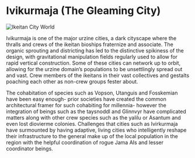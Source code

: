 # Ivikurmaja (The Gleaming City)

![Ikeitan City World](/Stellar_Abyss_Setting_Bible/Photo_Directory/Ivikurmaja "Ikeitan City World")

Ivikurmaja is one of the major urzine cities, a dark cityscape where the thralls and crews of the ikeitan bioships fraternize and associate.  The organic sprouting and districting has led to the distinctive spikiness of the design, with gravitational manipulation fields regularly used to allow for rapid vertical construction.  Some of these cities can network up to orbit, allowing for the urzine domain’s populations to be unsettlingly spread out and vast.  Crew members of the ikeitans in their vast collectives and gestalts poaching each other as non-crew groups fester about.  

The cohabitation of species such as Vopson, Utanguis and Fosskemian have been easy enough- prior societies have created the common architectural framer for such cohabiting for millennia- however the integration of beings such as the taysnoddl and Glinnvyr have complicated matters along with other crew species such as the yalilu or Asantum and even lost diovierme colonies.  Challenges that cities such as Ivirkurmaja have surmounted by having adaptive, living cities who intelligently reshape their infrastructure to the general make up of the local population in the region with the helpful coordination of rogue Jama AIs and lesser coordinator beings.  
